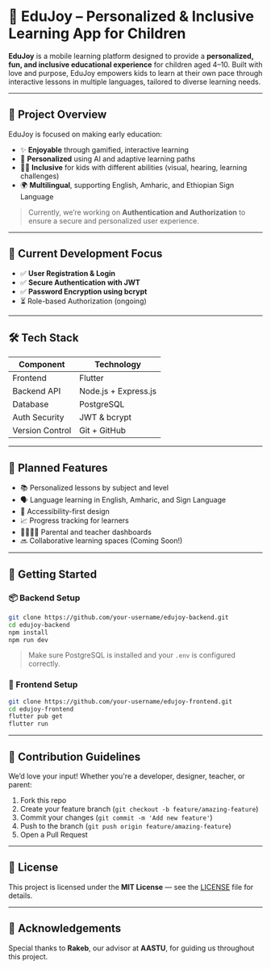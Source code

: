 
# 🎉 EduJoy – Personalized & Inclusive Learning App for Children

**EduJoy** is a mobile learning platform designed to provide a **personalized, fun, and inclusive educational experience** for children aged 4–10. Built with love and purpose, EduJoy empowers kids to learn at their own pace through interactive lessons in multiple languages, tailored to diverse learning needs.

---

## 🧩 Project Overview

EduJoy is focused on making early education:
- ✨ **Enjoyable** through gamified, interactive learning  
- 🧠 **Personalized** using AI and adaptive learning paths  
- 🧏‍♂️ **Inclusive** for kids with different abilities (visual, hearing, learning challenges)  
- 🌍 **Multilingual**, supporting English, Amharic, and Ethiopian Sign Language  

> Currently, we’re working on **Authentication and Authorization** to ensure a secure and personalized user experience.

---

## 🔐 Current Development Focus

- ✅ **User Registration & Login**  
- ✅ **Secure Authentication with JWT**  
- ✅ **Password Encryption using bcrypt**  
- ⏳ Role-based Authorization (ongoing)

---

## 🛠️ Tech Stack

| Component        | Technology             |
|------------------|------------------------|
| Frontend         | Flutter                |
| Backend API      | Node.js + Express.js   |
| Database         | PostgreSQL             |
| Auth Security    | JWT & bcrypt           |
| Version Control  | Git + GitHub           |

---

## 🌟 Planned Features

- 📚 Personalized lessons by subject and level  
- 🗣️ Language learning in English, Amharic, and Sign Language  
- 🧏 Accessibility-first design  
- 📈 Progress tracking for learners  
- 👨‍👩‍👧‍👦 Parental and teacher dashboards  
- 🔜 Collaborative learning spaces (Coming Soon!)

---

## 🚀 Getting Started

### 📦 Backend Setup

```bash
git clone https://github.com/your-username/edujoy-backend.git
cd edujoy-backend
npm install
npm run dev
```

> Make sure PostgreSQL is installed and your `.env` is configured correctly.

### 📱 Frontend Setup

```bash
git clone https://github.com/your-username/edujoy-frontend.git
cd edujoy-frontend
flutter pub get
flutter run
```

---

## 👥 Contribution Guidelines

We’d love your input! Whether you're a developer, designer, teacher, or parent:

1. Fork this repo  
2. Create your feature branch (`git checkout -b feature/amazing-feature`)  
3. Commit your changes (`git commit -m 'Add new feature'`)  
4. Push to the branch (`git push origin feature/amazing-feature`)  
5. Open a Pull Request  

---

## 📜 License

This project is licensed under the **MIT License** — see the [LICENSE](./LICENSE) file for details.

---

## 🙌 Acknowledgements

Special thanks to **Rakeb**, our advisor at **AASTU**, for guiding us throughout this project.
